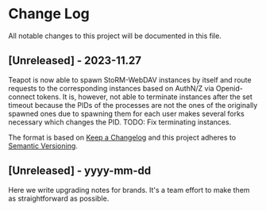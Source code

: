 # Change Log
All notable changes to this project will be documented in this file.

## [Unreleased] - 2023-11.27

Teapot is now able to spawn StoRM-WebDAV instances by itself and route requests to the corresponding instances based on AuthN/Z via Openid-connect tokens.
It is, however, not able to terminate instances after the set timeout because the PIDs of the processes are not the ones of the originally spawned ones due to
spawning them for each user makes several forks necessary which changes the PID. 
TODO: Fix terminating instances.
 
The format is based on [Keep a Changelog](http://keepachangelog.com/) and this project adheres to [Semantic Versioning](http://semver.org/).
 
## [Unreleased] - yyyy-mm-dd
 
Here we write upgrading notes for brands. It's a team effort to make them as straightforward as possible.
 
